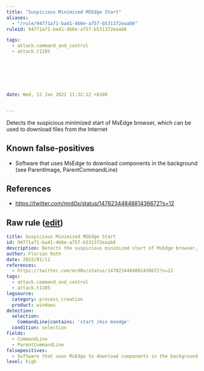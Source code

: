 ```yaml
---
title: "Suspicious Minimized MSEdge Start"
aliases:
  - "/rule/94771a71-ba41-4b6e-a757-b531372eaab6"
ruleid: 94771a71-ba41-4b6e-a757-b531372eaab6

tags:
  - attack.command_and_control
  - attack.t1105







date: Wed, 12 Jan 2022 11:32:12 +0100


---
```


Detects the suspicious minimized start of MsEdge browser, which can be used to download files from the Internet

<!--more-->


## Known false-positives

* Software that uses MsEdge to download components in the background (see ParentImage, ParentCommandLine)



## References

* https://twitter.com/mrd0x/status/1478234484881436672?s=12


## Raw rule ([edit](https://github.com/SigmaHQ/sigma/edit/master/rules/windows/process_creation/proc_creation_win_msedge_minimized_download.yml))
```yaml
title: Suspicious Minimized MSEdge Start
id: 94771a71-ba41-4b6e-a757-b531372eaab6
description: Detects the suspicious minimized start of MsEdge browser, which can be used to download files from the Internet
author: Florian Roth
date: 2022/01/11
references:
  - https://twitter.com/mrd0x/status/1478234484881436672?s=12
tags:
  - attack.command_and_control
  - attack.t1105
logsource:
  category: process_creation
  product: windows
detection:
  selection:
    CommandLine|contains: 'start /min msedge'
  condition: selection
fields:
  - CommandLine
  - ParentCommandLine
falsepositives:
  - Software that uses MsEdge to download components in the background (see ParentImage, ParentCommandLine)
level: high

```
